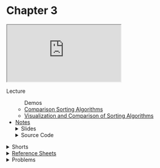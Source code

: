 # Chapter 3

<iframe allow="accelerometer; autoplay; encrypted-media; gyroscope; picture-in-picture" allowfullscreen="" class="embed-responsive-item" src="https://video.cs50.io/fykrlqbV9wM?screen=sPRcgqR8CJw"></iframe>

Lecture  
<ul>
  <ul>Demos
    <li><a href="https://www.cs.usfca.edu/~galles/visualization/ComparisonSort.html">Comparison Sorting Algorithms</li>
    <li><a href="https://www.youtube.com/watch?v=ZZuD6iUe3Pc">Visualization and Comparison of Sorting Algorithms</li>
  </ul>
  <li><a href="https://cs50.harvard.edu/ap/2021/curriculum/x/notes/3/">Notes</a></li>
  <details><summary>Slides</summary>
  <ul>
    <li><a href="https://docs.google.com/presentation/d/17eT9MaZBUByTTlpkliT8kTg7AW1820xMIQg0HDd5NCk/edit?usp=sharing">Google Slides</a></li>
    <li><a href="https://docs.google.com/presentation/d/17eT9MaZBUByTTlpkliT8kTg7AW1820xMIQg0HDd5NCk/edit?usp=sharing">PDF</a></li>
  </ul>
  </details>
  <details><summary>Source Code</summary>
  <ul>
    <li><a href="https://cdn.cs50.net/2019/fall/lectures/3/src3/">Index</a></li>
    <li><a href="https://cdn.cs50.net/2019/fall/lectures/3/src3.pdf">PDF</a></li>
    <li><a href="https://cdn.cs50.net/2019/fall/lectures/3/src3.zip">Zip</a></li>
  </ul>
  </details>
</ul>   

<details>  
  <summary>Shorts</summary>
  <ul>
    <li><a href="https://www.youtube.com/watch?v=TwsgCHYmbbA">Linear Search</a></li>
    <li><a href="https://www.youtube.com/watch?v=T98PIp4omUA">Binary Search</a></li>
    <li><a href="https://www.youtube.com/watch?v=RT-hUXUWQ2I">Bubble Sort</a></li>
    <li><a href="https://www.youtube.com/watch?v=3hH8kTHFw2A">Selection Sort</a></li>
    <li><a href="https://www.youtube.com/watch?v=O0VbBkUvriI">Insertion Sort</a></li>
    <li><a href="https://www.youtube.com/watch?v=mz6tAJMVmfM">Recursion</a></li>
    <li><a href="https://www.youtube.com/watch?v=mz6tAJMVmfM">Merge Sort</a></li>
    <li><a href="https://www.youtube.com/watch?v=ktWL3nN38ZA">Algorithm Summary</a></li>
   </ul>
</details>

<details>  
  <summary><a href="\ap\assets\pdfs\ch2_ref_sheets.pdf">Reference Sheets</a></summary>
  <ul>
    <li><a href="\ap\assets\pdfs\.pdf">Linear Search</a></li>
    <li><a href="\ap\assets\pdfs\.pdf">Binary Search</a></li>
    <li><a href="\ap\assets\pdfs\.pdf">Bubble Sort</a></li>
    <li><a href="\ap\assets\pdfs\.pdf">Selection Sort</a></li>
    <li><a href="\ap\assets\pdfs\.pdf">Insertion Sort</a></li>
    <li><a href="\ap\assets\pdfs\.pdf">Recursion</a></li>
    <li><a href="\ap\assets\pdfs\.pdf">Merge Sort</a></li>
    <li><a href="\ap\assets\pdfs\.pdf">Computational Complexity</a></li>
  </ul>
</details>

<details>  
  <summary>Problems</summary>
  <ul>
    <li><a href="https://cs50.harvard.edu/ap/2021/curriculum/x/psets/3/plurality/">Plurality</a></li>
    <li><a href="https://cs50.harvard.edu/ap/2021/curriculum/x/psets/3/runoff/">Runoff</a>, for those less comfortable</li>
    <li><a href="https://cs50.harvard.edu/ap/2021/curriculum/x/psets/3/tideman/">Tideman</a>, for those more comfortable</li>
  </ul>
</details>

<!-- * Clips
  * [CSI Zoom Enhance](https://www.youtube.com/watch?v=i3gv2zOmJiA)
  * [Let's Enhance](https://www.youtube.com/watch?v=17MctJPzR8w)
  * [Pointer Fun with Binky](https://www.youtube.com/watch?v=_d0jFalGxnQ)
* Problems
  * [Fifteen](https://docs.cs50.net/2019/ap/problems/fifteen/fifteen.html)
  * [Whodunit](https://docs.cs50.net/2019/ap/problems/whodunit/whodunit.html)
  * [Resize (less comfy)](https://docs.cs50.net/2019/ap/problems/resize/less/resize.html) or [Resize (more comfy)](https://docs.cs50.net/2019/ap/problems/resize/more/resize.html)
  * [Recover](https://docs.cs50.net/2019/ap/problems/recover/recover.html)
* Shorts
  * [Call Stacks](https://www.youtube.com/watch?v=aCPkszeKRa4)
  * [Dynamic Memory Allocation](https://www.youtube.com/watch?v=xa4ugmMDhiE)
  * [File Pointers](https://www.youtube.com/watch?v=-BNy3eEBGt0)
  * [Hexadecimal](https://www.youtube.com/watch?v=8okwMK6htKE)
  * [Pointers](https://www.youtube.com/watch?v=8VAhORT0ZW8)
  * [Recursion](https://www.youtube.com/watch?v=nrXIMgInokU)
* Reference Sheets
  * [Bugs and Debugging](https://ap.cs50.school/assets/pdfs/bugs_and_debugging.pdf)
  * [File I/O](https://ap.cs50.school/assets/pdfs/file_io.pdf)
  * [Hexadecimal](https://ap.cs50.school/assets/pdfs/hexadecimal.pdf)
  * [Images](https://ap.cs50.school/assets/pdfs/images.pdf)
  * [Structures and Encapsulation](https://ap.cs50.school/assets/pdfs/structures_and_encapsulation.pdf) -->
